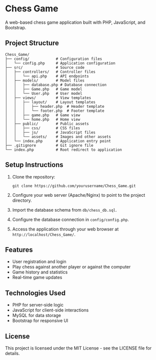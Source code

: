 # Chess Game

A web-based chess game application built with PHP, JavaScript, and Bootstrap.

## Project Structure

```
Chess_Game/
├── config/            # Configuration files
│   └── config.php     # Application configuration
├── src/               # Source code
│   ├── controllers/   # Controller files
│   │   └── api.php    # API endpoints
│   ├── models/        # Model files
│   │   ├── database.php # Database connection
│   │   ├── Game.php   # Game model
│   │   └── User.php   # User model
│   ├── views/         # View templates
│   │   ├── layout/    # Layout templates
│   │   │   ├── header.php  # Header template
│   │   │   └── footer.php  # Footer template
│   │   ├── game.php   # Game view
│   │   └── home.php   # Home view
│   ├── public/        # Public assets
│   │   ├── css/       # CSS files
│   │   ├── js/        # JavaScript files
│   │   └── assets/    # Images and other assets
│   └── index.php      # Application entry point
├── .gitignore         # Git ignore file
└── index.php          # Root redirect to application
```

## Setup Instructions

1. Clone the repository:
   ```
   git clone https://github.com/yourusername/Chess_Game.git
   ```

2. Configure your web server (Apache/Nginx) to point to the project directory.

3. Import the database schema from `db/chess_db.sql`.

4. Configure the database connection in `config/config.php`.

5. Access the application through your web browser at `http://localhost/Chess_Game/`.

## Features

- User registration and login
- Play chess against another player or against the computer
- Game history and statistics
- Real-time game updates

## Technologies Used

- PHP for server-side logic
- JavaScript for client-side interactions
- MySQL for data storage
- Bootstrap for responsive UI

## License

This project is licensed under the MIT License - see the LICENSE file for details.